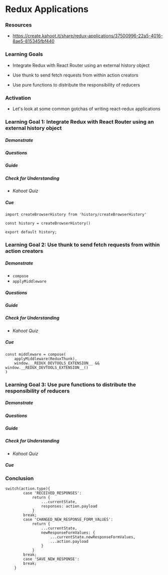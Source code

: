 # Redux Applications

### Resources

* https://create.kahoot.it/share/redux-applications/37500996-22a5-4016-8ae5-815345fbf440



### Learning Goals

* Integrate Redux with React Router using an external history object

* Use thunk to send fetch requests from within action creators

* Use pure functions to distribute the responsibility of reducers


### Activation

* Let's look at some common gotchas of writing react-redux applications



### Learning Goal 1: Integrate Redux with React Router using an external history object

##### Demonstrate

##### Questions

##### Guide 

##### Check for Understanding

- *Kahoot Quiz*

##### Cue



```
import createBrowserHistory from 'history/createBrowserHistory'

const history = createBrowserHistory()

export default history;
```



### Learning Goal 2: Use thunk to send fetch requests from within action creators

##### Demonstrate

* `compose`
* `applyMiddleware`

##### Questions

##### Guide 

##### Check for Understanding

- *Kahoot Quiz* 

##### Cue

```
const middleware = compose(
    applyMiddleware(ReduxThunk),
    window.__REDUX_DEVTOOLS_EXTENSION__ && window.__REDUX_DEVTOOLS_EXTENSION__()
)
```





### Learning Goal 3: Use pure functions to distribute the responsibility of reducers

##### Demonstrate

##### Questions

##### Guide 

##### Check for Understanding

* *Kahoot Quiz*

##### Cue



### Conclusion 









```
switch(action.type){
        case 'RECEIVED_RESPONSES':
            return { 
                ...currentState, 
                responses: action.payload
            }
        break;
        case 'CHANGED_NEW_RESPONSE_FORM_VALUES':
            return { 
                ...currentState, 
                newResponseFormValues: {
                    ...currentState.newResponseFormValues,
                    ...action.payload
                }
            }
        break;
        case 'SAVE_NEW_RESPONSE':
        break;
    }
```

